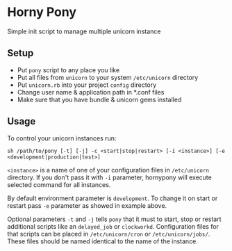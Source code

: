 # Horny Pony

Simple init script to manage multiple unicorn instance

## Setup

* Put `pony` script to any place you like
* Put all files from `unicorn` to your system `/etc/unicorn` directory
* Put `unicorn.rb` into your project `config` directory
* Change user name & application path in *.conf files
* Make sure that you have bundle & unicorn gems installed


## Usage

To control your unicorn instances run:

`sh /path/to/pony [-t] [-j] -c <start|stop|restart> [-i <instance>] [-e <development|production|test>]`

`<instance>` is a name of one of your configuration files in `/etc/unicorn` directory. 
If you don't pass it with `-i` parameter, hornypony will execute selected command for all instances.

By default environment parameter is `development`. 
To change it on start or restart pass `-e` parameter as showed in example above.

Optional parameters `-t` and `-j` tells `pony` that it must to start, stop or restart additional scripts like an `delayed_job` or `clockworkd`. 
Configuration files for that scripts can be placed in `/etc/unicorn/cron` or `/etc/unicorn/jobs/`. 
These files should be named identical to the name of the instance.
